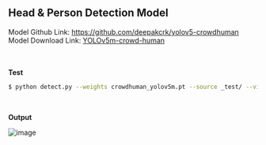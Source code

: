 ##  Head & Person Detection Model 

Model Github Link: https://github.com/deepakcrk/yolov5-crowdhuman<br/>
Model Download Link:  [YOLOv5m-crowd-human](https://drive.google.com/file/d/1gglIwqxaH2iTvy6lZlXuAcMpd_U0GCUb/view?usp=sharing) 

<br/><br/>
**Test**

```bash
$ python detect.py --weights crowdhuman_yolov5m.pt --source _test/ --view-img  --heads

```
<br/>

**Output**

![image](https://user-images.githubusercontent.com/86834982/203070011-1cfcf754-b6fc-4feb-bf25-c585b08e7b72.png)

<br/>


